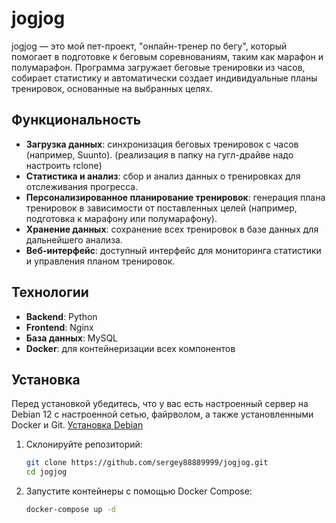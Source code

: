 # jogjog

jogjog — это мой пет-проект, "онлайн-тренер по бегу", который помогает в подготовке к беговым соревнованиям, таким как марафон и полумарафон. Программа загружает беговые тренировки из часов, собирает статистику и автоматически создает индивидуальные планы тренировок, основанные на выбранных целях.

## Функциональность

- **Загрузка данных**: синхронизация беговых тренировок с часов (например, Suunto).
(реализация в папку на гугл-драйве надо настроить rclone)
- **Статистика и анализ**: сбор и анализ данных о тренировках для отслеживания прогресса.
- **Персонализированное планирование тренировок**: генерация плана тренировок в зависимости от поставленных целей (например, подготовка к марафону или полумарафону).
- **Хранение данных**: сохранение всех тренировок в базе данных для дальнейшего анализа.
- **Веб-интерфейс**: доступный интерфейс для мониторинга статистики и управления планом тренировок.

## Технологии

- **Backend**: Python
- **Frontend**: Nginx
- **База данных**: MySQL
- **Docker**: для контейнеризации всех компонентов

## Установка

Перед установкой убедитесь, что у вас есть настроенный сервер на Debian 12 с настроенной сетью, файрволом, а также установленными Docker и Git.
[Установка Debian](doc/install-debian.md)


1. Склонируйте репозиторий:
    ```bash
    git clone https://github.com/sergey88889999/jogjog.git
    cd jogjog
    ```

2. Запустите контейнеры с помощью Docker Compose:
    ```bash
    docker-compose up -d
    ```